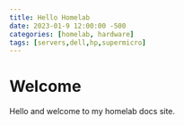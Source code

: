 ```yaml
---
title: Hello Homelab
date: 2023-01-9 12:00:00 -500
categories: [homelab, hardware]
tags: [servers,dell,hp,supermicro]
---
```


# Welcome
Hello and welcome to my homelab docs site.
